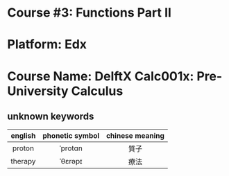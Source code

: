 # Course #3: Functions Part II

# Platform: Edx

# Course Name: DelftX Calc001x: Pre-University Calculus

## unknown keywords

| english       | phonetic symbol | chinese meaning |
| :-----------: | :-------------: | :-------------: |
| proton        | ˈprotɑn         | 質子             |
| therapy       | ˈθɛrǝpɪ         | 療法            |


## 